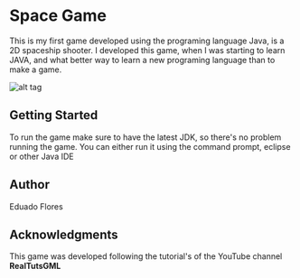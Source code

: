 # Space Game

This is my first game developed using the programing language Java, is a 2D spaceship shooter. I developed this game, when I was starting to learn JAVA, and what better  way to  learn a  new  programing language
than to make a game. 

![alt tag](https://cloud.githubusercontent.com/assets/9208418/23821256/d904f304-062c-11e7-89dc-7dbc2724f66d.jpg)

## Getting Started 
To run the game make sure to have the  latest JDK, so there's no problem running the game. You can either run it using the 
command prompt, eclipse or other Java IDE


## Author 
Eduado Flores


## Acknowledgments
This game was developed following the tutorial's of the YouTube channel  **RealTutsGML**



